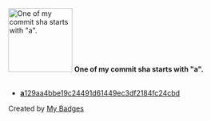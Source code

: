 <img src="https://my-badges.github.io/my-badges/a-commit.png" alt="One of my commit sha starts with &quot;a&quot;." title="One of my commit sha starts with &quot;a&quot;." width="128">
<strong>One of my commit sha starts with &quot;a&quot;.</strong>
<br><br>

- <a href="https://github.com/pvinci-arista/ansible-cvp/commit/a129aa4bbe19c24491d61449ec3df2184fc24cbd"><strong>a</strong>129aa4bbe19c24491d61449ec3df2184fc24cbd</a>


Created by <a href="https://github.com/my-badges/my-badges">My Badges</a>